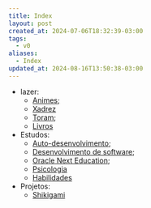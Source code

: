 ```yaml
---
title: Index
layout: post
created_at: 2024-07-06T18:32:39-03:00
tags:
  - v0
aliases:
  - Index
updated_at: 2024-08-16T13:50:38-03:00
---
```


- lazer:
  - [Animes](api/mapas/Animes.md);
  - [Xadrez](api/mapas/Xadrez.md)
  - [Toram](api/mapas/Toram.md);
  - [Livros](api/mapas/Livros.md)
- Estudos:
  - [Auto-desenvolvimento](api/mapas/Auto_desenvolvimento.md);
  - [Desenvolvimento de software](api/mapas/Desenvolvimento_de_software.md);
  - [Oracle Next Education](api/ideias/2024/07/08/Oracle_Next_Education.md);
  - [Psicologia](api/mapas/Psicologia.md)
  - [Habilidades](api/mapas/Habilidades.md)
- Projetos:
  - [Shikigami](api/sementes/2024/07/07/Shikigami.md)
